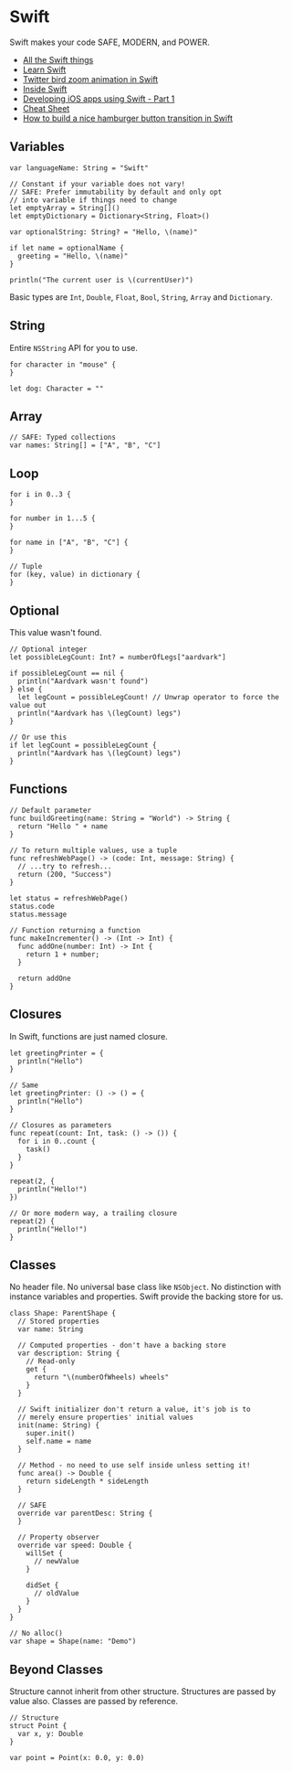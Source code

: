 # Swift

Swift makes your code SAFE, MODERN, and POWER.

* [All the Swift things](http://thechangelog.com/all-the-swift-things/)
* [Learn Swift](http://www.learnswift.tips/)
* [Twitter bird zoom animation in Swift](http://iosdevtips.co/post/88481653818/twitter-ios-app-bird-zoom-animation)
* [Inside Swift](http://www.eswick.com/2014/06/inside-swift/)
* [Developing iOS apps using Swift - Part 1](http://ios-blog.co.uk/tutorials/developing-ios-apps-using-swift-part-1/)
* [Cheat Sheet](http://grant.github.io/swift-cheat-sheet/)
* [How to build a nice hamburger button transition in Swift](http://robb.is/working-on/a-hamburger-button-transition/)

## Variables

```
var languageName: String = "Swift"

// Constant if your variable does not vary!
// SAFE: Prefer immutability by default and only opt
// into variable if things need to change
let emptyArray = String[]()
let emptyDictionary = Dictionary<String, Float>()

var optionalString: String? = "Hello, \(name)"

if let name = optionalName {
  greeting = "Hello, \(name)"
}

println("The current user is \(currentUser)")
```

Basic types are `Int`, `Double`, `Float`, `Bool`, `String`, `Array` and `Dictionary`.

## String

Entire `NSString` API for you to use.

```
for character in "mouse" {
}

let dog: Character = ""
```

## Array

```
// SAFE: Typed collections
var names: String[] = ["A", "B", "C"]
```

## Loop

```
for i in 0..3 {
}

for number in 1...5 {
}

for name in ["A", "B", "C"] {
}

// Tuple
for (key, value) in dictionary {
}
```

## Optional

This value wasn't found.

```
// Optional integer
let possibleLegCount: Int? = numberOfLegs["aardvark"]

if possibleLegCount == nil {
  println("Aardvark wasn't found")
} else {
  let legCount = possibleLegCount! // Unwrap operator to force the value out
  println("Aardvark has \(legCount) legs")
}

// Or use this
if let legCount = possibleLegCount {
  println("Aardvark has \(legCount) legs")
}
```

## Functions

```
// Default parameter
func buildGreeting(name: String = "World") -> String {
  return "Hello " + name
}

// To return multiple values, use a tuple
func refreshWebPage() -> (code: Int, message: String) {
  // ...try to refresh...
  return (200, "Success")
}

let status = refreshWebPage()
status.code
status.message

// Function returning a function
func makeIncrementer() -> (Int -> Int) {
  func addOne(number: Int) -> Int {
    return 1 + number;
  }
  
  return addOne
}
```

## Closures

In Swift, functions are just named closure.

```
let greetingPrinter = {
  println("Hello")
}

// Same
let greetingPrinter: () -> () = {
  println("Hello")
}

// Closures as parameters
func repeat(count: Int, task: () -> ()) {
  for i in 0..count {
    task()
  }
}

repeat(2, {
  println("Hello!")
})

// Or more modern way, a trailing closure
repeat(2) {
  println("Hello!")
}
```

## Classes

No header file. No universal base class like `NSObject`. No distinction with instance variables and properties. Swift provide the backing store for us.

```
class Shape: ParentShape {
  // Stored properties
  var name: String
  
  // Computed properties - don't have a backing store
  var description: String {
    // Read-only
    get {
      return "\(numberOfWheels) wheels"
    }
  }
  
  // Swift initializer don't return a value, it's job is to
  // merely ensure properties' initial values
  init(name: String) {
    super.init()
    self.name = name
  }
  
  // Method - no need to use self inside unless setting it!
  func area() -> Double {
    return sideLength * sideLength
  }
  
  // SAFE
  override var parentDesc: String {
  }
  
  // Property observer
  override var speed: Double {
    willSet {
      // newValue
    }
    
    didSet {
      // oldValue
    }
  }
}

// No alloc()
var shape = Shape(name: "Demo")
```

## Beyond Classes

Structure cannot inherit from other structure. Structures are passed by value also. Classes are passed by reference.

```
// Structure
struct Point {
  var x, y: Double
}

var point = Point(x: 0.0, y: 0.0)
```



